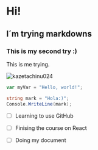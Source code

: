 # Hi! 
## I´m trying markdowns
### This is my second try :)

This is me trying.


![kazetachinu024](https://github.com/user-attachments/assets/fd975799-1543-4e90-b500-3b39d789bb07)

``` javascript
var myVar = "Hello, world!";
```
``` C#
string mark = "Hola:)";
Console.WriteLine(mark);
```
- [ ] Learning to use GitHub
- [ ] Finising the course on React
- [ ] Doing my document


